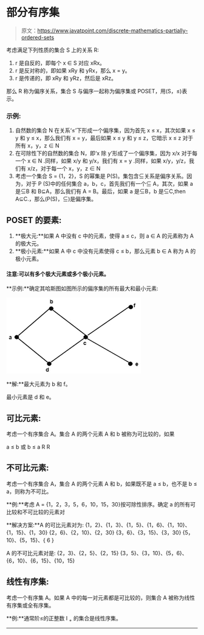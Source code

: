 # 部分有序集

> 原文：<https://www.javatpoint.com/discrete-mathematics-partially-ordered-sets>

考虑满足下列性质的集合 S 上的关系 R:

1.  r 是自反的，即每个 x ∈ S 对应 xRx。
2.  r 是反对称的，即如果 xRy 和 yRx，那么 x = y。
3.  r 是传递的，即 xRy 和 yRz，然后是 xRz。

那么 R 称为偏序关系，集合 S 与偏序一起称为偏序集或 POSET，用(S，≤)表示。

### 示例:

1.  自然数的集合 N 在关系‘≤’下形成一个偏序集，因为首先 x ≤ x，其次如果 x ≤ y 和 y ≤ x，那么我们有 x = y，最后如果 x ≤ y 和 y ≤ z，它暗示 x ≤ z 对于所有 x，y，z ∈ N
2.  在可除性下的自然数的集合 N，即‘x 除 y’形成了一个偏序集，因为 x/x 对于每一个 x ∈ N .同样，如果 x/y 和 y/x，我们有 x = y .同样，如果 x/y，y/z，我们有 x/z，对于每一个 x，y，z ∈ N
3.  考虑一个集合 S = {1，2}，S 的幂集是 P(S)。集包含⊆关系是偏序关系。因为，对于 P (S)中的任何集合 a，b，c，首先我们有一个⊆ A，其次，如果 a 是⊆B 和 B⊆A，那么我们有 A = B。最后，如果 a 是⊆B，b 是⊆C,then A⊆C.，那么(P(S)，⊆)是偏序集。

## POSET 的要素:

1.  **极大元:**如果 A 中没有 c 中的元素，使得 a ≤ c，则 a ∈ A 的元素称为 A 的极大元。
2.  **极小元素:**如果 A 中 c 中没有元素使得 c ≤ b，那么元素 b ∈ A 称为 A 的极小元素。

#### 注意:可以有多个极大元素或多个极小元素。

**示例:**确定其哈斯图如图所示的偏序集的所有最大和最小元素:

![Partially Ordered Sets](img/1e75b986854e89272ace089b659df7ab.png)

**解:**最大元素为 b 和 f。

最小元素是 d 和 e。

## 可比元素:

考虑一个有序集合 A。集合 A 的两个元素 A 和 b 被称为可比较的，如果

a ≤ b 或 b ≤ a
R R

## 不可比元素:

考虑一个有序集合 A，集合 A 的两个元素 A 和 b，如果既不是 a ≤ b，也不是 b ≤ a，则称为不可比。

**例:**考虑 A = {1，2，3，5，6，10，15，30}按可除性排序。确定 a 的所有可比较和不可比较的元素对

**解决方案:**A 的可比元素对为:
{1，2}、{1，3}、{1，5}、{1，6}、{1，10}、{1，15}、{1，30}
{2，6}、{2，10}、{2，30}
{3，6}、{3，15}、{3，30}
{5，10}、{5，15}、{ 6 }

A 的不可比元素对是:
{2，3}、{2，5}、{2，15}
{3，5}、{3，10}、{5，6}、{6，10}、{6，15}、{10，15}

## 线性有序集:

考虑一个有序集 A。如果 A 中的每一对元素都是可比较的，则集合 A 被称为线性有序集或全有序集。

**例:**通常阶≤的正整数 I <sub>+</sub> 的集合是线性序集。

* * *